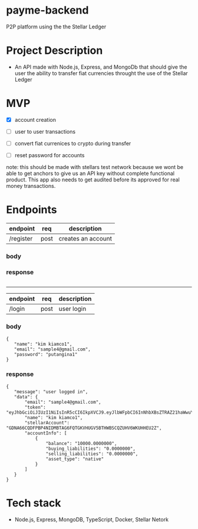 # payme-backend
P2P platform using the the Stellar Ledger

# Project Description

  - An API made with Node.js, Express, and MongoDb that should give the user the ability to transfer fiat currencies throught the use of the Stellar Ledger
  
# MVP

  - [x] account creation
  
  - [ ] user to user transactions
  
  - [ ] convert fiat currenices to crypto during transfer
  
  - [ ] reset password for accounts
  
  note: this should be made with stellars test network because we wont be able to get anchors to give us an API key without complete functional product. This app also needs to get audited before its approved for real money transactions. 
  
  
# Endpoints

  | endpoint | req | description |
  |----------|-----|-------------|
  | /register | post | creates an account |
  
### body

### response

```

```

----------------------------------------------------------------------------------------------------------------------------------------------------
  
  | endpoint | req | description |
  |----------|-----|-------------|
  | /login    | post | user login |
  
 ### body
 ```
 {
    "name": "kim kiamco1",
    "email": "sample4@gmail.com",
    "password": "putangina1"
}
```

 ### response

 ```
{
    "message": "user logged in",
    "data": {
        "email": "sample4@gmail.com",
        "token": "eyJhbGciOiJIUzI1NiIsInR5cCI6IkpXVCJ9.eyJlbWFpbCI6InNhbXBsZTRAZ21haWwuY29tIiwiX2lkIjoiNWZjODI3NDliOWExNDMyMWE0YmEwMTQ0IiwiaWF0IjoxNjA2OTU1MTQ1LCJleHAiOjE2MDY5NTg3NDV9.6WXPJBoLH2cKKKdo0esQiLUg9gmRptKMHMO_NoYCnLo",
        "name": "kim kiamco1",
        "stellarAccount": "GDNA66CQDFPBP4NIDMBTAG6FQTGKVHUGV5BTHWBSCQZUHV6WKUHHEU2Z",
        "accountInfo": [
            {
                "balance": "10000.0000000",
                "buying_liabilities": "0.0000000",
                "selling_liabilities": "0.0000000",
                "asset_type": "native"
            }
        ]
    }
}
 ```
  

# Tech stack
  
  - Node.js, Express, MongoDB, TypeScript, Docker, Stellar Netork
